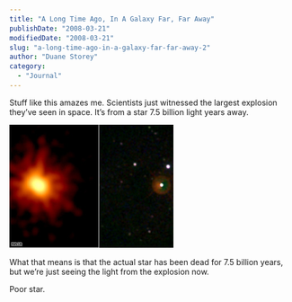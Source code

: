 ```yaml
---
title: "A Long Time Ago, In A Galaxy Far, Far Away"
publishDate: "2008-03-21"
modifiedDate: "2008-03-21"
slug: "a-long-time-ago-in-a-galaxy-far-far-away-2"
author: "Duane Storey"
category:
  - "Journal"
---
```


Stuff like this amazes me. Scientists just witnessed the largest explosion they’ve seen in space. It’s from a star 7.5 billion light years away.

[![](_images/a-long-time-ago-in-a-galaxy-far-far-away-1.jpg "Exploding Star")](_images/a-long-time-ago-in-a-galaxy-far-far-away-1.jpg)

What that means is that the actual star has been dead for 7.5 billion years, but we’re just seeing the light from the explosion now.

Poor star.